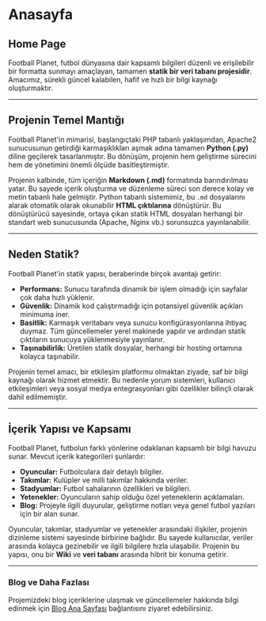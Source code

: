 # Anasayfa
## Home Page

Football Planet, futbol dünyasına dair kapsamlı bilgileri düzenli ve erişilebilir bir formatta sunmayı amaçlayan, tamamen **statik bir veri tabanı projesidir**. Amacımız, sürekli güncel kalabilen, hafif ve hızlı bir bilgi kaynağı oluşturmaktır.

---

## Projenin Temel Mantığı

Football Planet'in mimarisi, başlangıçtaki PHP tabanlı yaklaşımdan, Apache2 sunucusunun getirdiği karmaşıklıkları aşmak adına tamamen **Python (.py)** diline geçilerek tasarlanmıştır. Bu dönüşüm, projenin hem geliştirme sürecini hem de yönetimini önemli ölçüde basitleştirmiştir.

Projenin kalbinde, tüm içeriğin **Markdown (.md)** formatında barındırılması yatar. Bu sayede içerik oluşturma ve düzenleme süreci son derece kolay ve metin tabanlı hale gelmiştir. Python tabanlı sistemimiz, bu `.md` dosyalarını alarak otomatik olarak okunabilir **HTML çıktılarına** dönüştürür. Bu dönüştürücü sayesinde, ortaya çıkan statik HTML dosyaları herhangi bir standart web sunucusunda (Apache, Nginx vb.) sorunsuzca yayınlanabilir.

---

## Neden Statik?

Football Planet'in statik yapısı, beraberinde birçok avantajı getirir:

* **Performans:** Sunucu tarafında dinamik bir işlem olmadığı için sayfalar çok daha hızlı yüklenir.
* **Güvenlik:** Dinamik kod çalıştırmadığı için potansiyel güvenlik açıkları minimuma iner.
* **Basitlik:** Karmaşık veritabanı veya sunucu konfigürasyonlarına ihtiyaç duymaz. Tüm güncellemeler yerel makinede yapılır ve ardından statik çıktıların sunucuya yüklenmesiyle yayınlanır.
* **Taşınabilirlik:** Üretilen statik dosyalar, herhangi bir hosting ortamına kolayca taşınabilir.

Projenin temel amacı, bir etkileşim platformu olmaktan ziyade, saf bir bilgi kaynağı olarak hizmet etmektir. Bu nedenle yorum sistemleri, kullanıcı etkileşimleri veya sosyal medya entegrasyonları gibi özellikler bilinçli olarak dahil edilmemiştir.

---

## İçerik Yapısı ve Kapsamı

Football Planet, futbolun farklı yönlerine odaklanan kapsamlı bir bilgi havuzu sunar. Mevcut içerik kategorileri şunlardır:

* **Oyuncular:** Futbolculara dair detaylı bilgiler.
* **Takımlar:** Kulüpler ve milli takımlar hakkında veriler.
* **Stadyumlar:** Futbol sahalarının özellikleri ve bilgileri.
* **Yetenekler:** Oyuncuların sahip olduğu özel yeteneklerin açıklamaları.
* **Blog:** Projeyle ilgili duyurular, geliştirme notları veya genel futbol yazıları için bir alan sunar.

Oyuncular, takımlar, stadyumlar ve yetenekler arasındaki ilişkiler, projenin dizinleme sistemi sayesinde birbirine bağlıdır. Bu sayede kullanıcılar, veriler arasında kolayca gezinebilir ve ilgili bilgilere hızla ulaşabilir. Projenin bu yapısı, onu bir **Wiki** ve **veri tabanı** arasında hibrit bir konuma getirir.

---

### Blog ve Daha Fazlası

Projemizdeki blog içeriklerine ulaşmak ve güncellemeler hakkında bilgi edinmek için [Blog Ana Sayfası](/blog/README.md) bağlantısını ziyaret edebilirsiniz.